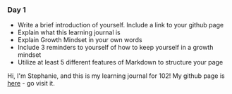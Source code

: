### Day 1

- Write a brief introduction of yourself. Include a link to your github page
- Explain what this learning journal is
- Explain Growth Mindset in your own words
- Include 3 reminders to yourself of how to keep yourself in a growth mindset
- Utilize at least 5 different features of Markdown to structure your page

Hi, I'm Stephanie, and this is my learning journal for 102! My github page is [here](https://github.com/stephanielingwood) - go visit it.
